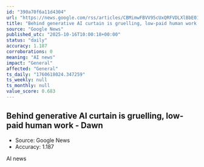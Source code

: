 ```yaml
---
id: "390a70f6a11d4304"
url: "https://news.google.com/rss/articles/CBMimwFBVV95cUxQRFVDLXlBbE01VjVCWG1RRXRwNVJGSmt0eW1lemxfM0s1VjdZZWkyaENpMTNwbHkxSHJhS2dEZmF2VnhicDhpOEhzdGMteW91eHNqUldhdnRlVEFaMUF3aVNMY2RaTEF0Z1ZwNTNmNmcwUm95Y2xhRTFyaHpVT0tEMGtsQnlRMXFiWWlvdk5oeWFEN3lwOFI2N3FERdIBTkFVX3lxTE5MQmtORjM2NFlOMFBWbEV3bTZBSHRZdXpzaWlaOUVTLXUyTV84V1laUi13Yk5CRjJzV0NlVmhxV1hBSGZqX2VCRmFJSTdDQQ?oc=5"
title: "Behind generative AI curtain is gruelling, low-paid human work - Dawn"
source: "Google News"
published_utc: "2025-10-16T10:00:18+00:00"
status: "daily"
accuracy: 1.187
corroborations: 0
meaning: "AI news"
impact: "General"
affected: "General"
ts_daily: "1760618024.347259"
ts_weekly: null
ts_monthly: null
value_score: 0.683
---
```

## Behind generative AI curtain is gruelling, low-paid human work - Dawn

- Source: Google News
- Accuracy: 1.187

AI news
